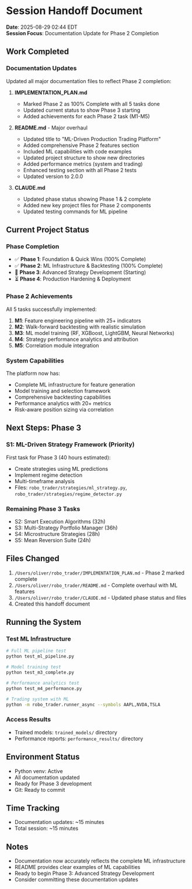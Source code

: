 # Session Handoff Document
**Date**: 2025-08-29 02:44 EDT  
**Session Focus**: Documentation Update for Phase 2 Completion

## Work Completed

### Documentation Updates
Updated all major documentation files to reflect Phase 2 completion:

1. **IMPLEMENTATION_PLAN.md**
   - Marked Phase 2 as 100% Complete with all 5 tasks done
   - Updated current status to show Phase 3 starting
   - Added achievements for each Phase 2 task (M1-M5)

2. **README.md** - Major overhaul
   - Updated title to "ML-Driven Production Trading Platform"
   - Added comprehensive Phase 2 features section
   - Included ML capabilities with code examples
   - Updated project structure to show new directories
   - Added performance metrics (system and trading)
   - Enhanced testing section with all Phase 2 tests
   - Updated version to 2.0.0

3. **CLAUDE.md**
   - Updated phase status showing Phase 1 & 2 complete
   - Added new key project files for Phase 2 components
   - Updated testing commands for ML pipeline

## Current Project Status

### Phase Completion
- ✅ **Phase 1**: Foundation & Quick Wins (100% Complete)
- ✅ **Phase 2**: ML Infrastructure & Backtesting (100% Complete)
- 🚧 **Phase 3**: Advanced Strategy Development (Starting)
- ⏳ **Phase 4**: Production Hardening & Deployment

### Phase 2 Achievements
All 5 tasks successfully implemented:
1. **M1**: Feature engineering pipeline with 25+ indicators
2. **M2**: Walk-forward backtesting with realistic simulation
3. **M3**: ML model training (RF, XGBoost, LightGBM, Neural Networks)
4. **M4**: Strategy performance analytics and attribution
5. **M5**: Correlation module integration

### System Capabilities
The platform now has:
- Complete ML infrastructure for feature generation
- Model training and selection framework
- Comprehensive backtesting capabilities
- Performance analytics with 20+ metrics
- Risk-aware position sizing via correlation

## Next Steps: Phase 3

### S1: ML-Driven Strategy Framework (Priority)
First task for Phase 3 (40 hours estimated):
- Create strategies using ML predictions
- Implement regime detection
- Multi-timeframe analysis
- Files: `robo_trader/strategies/ml_strategy.py`, `robo_trader/strategies/regime_detector.py`

### Remaining Phase 3 Tasks
- S2: Smart Execution Algorithms (32h)
- S3: Multi-Strategy Portfolio Manager (36h)
- S4: Microstructure Strategies (28h)
- S5: Mean Reversion Suite (24h)

## Files Changed
1. `/Users/oliver/robo_trader/IMPLEMENTATION_PLAN.md` - Phase 2 marked complete
2. `/Users/oliver/robo_trader/README.md` - Complete overhaul with ML features
3. `/Users/oliver/robo_trader/CLAUDE.md` - Updated phase status and files
4. Created this handoff document

## Running the System

### Test ML Infrastructure
```bash
# Full ML pipeline test
python test_ml_pipeline.py

# Model training test
python test_m3_complete.py

# Performance analytics test
python test_m4_performance.py

# Trading system with ML
python -m robo_trader.runner_async --symbols AAPL,NVDA,TSLA
```

### Access Results
- Trained models: `trained_models/` directory
- Performance reports: `performance_results/` directory

## Environment Status
- Python venv: Active
- All documentation updated
- Ready for Phase 3 development
- Git: Ready to commit

## Time Tracking
- Documentation updates: ~15 minutes
- Total session: ~15 minutes

## Notes
- Documentation now accurately reflects the complete ML infrastructure
- README provides clear examples of ML capabilities
- Ready to begin Phase 3: Advanced Strategy Development
- Consider committing these documentation updates